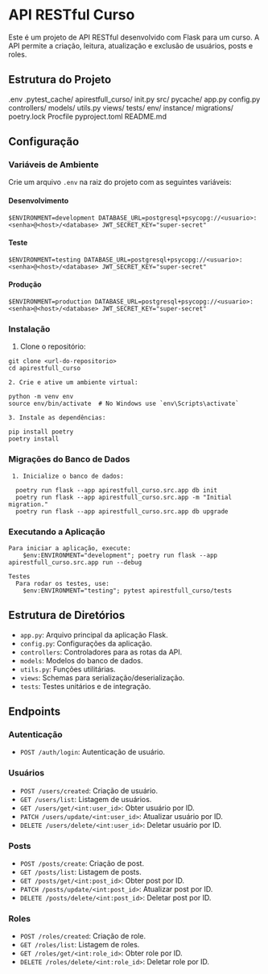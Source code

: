 # API RESTful Curso

Este é um projeto de API RESTful desenvolvido com Flask para um curso. A API permite a criação, leitura, atualização e exclusão de usuários, posts e roles.

## Estrutura do Projeto
.env .pytest_cache/ apirestfull_curso/ init.py src/ pycache/ app.py config.py controllers/ models/ utils.py views/ tests/ env/ instance/ migrations/ poetry.lock Procfile pyproject.toml README.md

## Configuração

### Variáveis de Ambiente

Crie um arquivo `.env` na raiz do projeto com as seguintes variáveis:

#### Desenvolvimento
  ```
  $ENVIRONMENT=development DATABASE_URL=postgresql+psycopg://<usuario>:<senha>@<host>/<database> JWT_SECRET_KEY="super-secret"
  ```
#### Teste
  ```
  $ENVIRONMENT=testing DATABASE_URL=postgresql+psycopg://<usuario>:<senha>@<host>/<database> JWT_SECRET_KEY="super-secret"
  ```
#### Produção
  ```
  $ENVIRONMENT=production DATABASE_URL=postgresql+psycopg://<usuario>:<senha>@<host>/<database> JWT_SECRET_KEY="super-secret"
  ```
### Instalação

1. Clone o repositório:

```
git clone <url-do-repositorio>
cd apirestfull_curso

2. Crie e ative um ambiente virtual:

python -m venv env
source env/bin/activate  # No Windows use `env\Scripts\activate`

3. Instale as dependências:

pip install poetry
poetry install
```

### Migrações do Banco de Dados

```
 1. Inicialize o banco de dados:

  poetry run flask --app apirestfull_curso.src.app db init
  poetry run flask --app apirestfull_curso.src.app -m "Initial migration."
  poetry run flask --app apirestfull_curso.src.app db upgrade
```
### Executando a Aplicação
```
Para iniciar a aplicação, execute:
    $env:ENVIRONMENT="development"; poetry run flask --app apirestfull_curso.src.app run --debug

Testes
  Para rodar os testes, use:
    $env:ENVIRONMENT="testing"; pytest apirestfull_curso/tests

```
## Estrutura de Diretórios

- `app.py`: Arquivo principal da aplicação Flask.
- `config.py`: Configurações da aplicação.
- `controllers`: Controladores para as rotas da API.
- `models`: Modelos do banco de dados.
- `utils.py`: Funções utilitárias.
- `views`: Schemas para serialização/deserialização.
- `tests`: Testes unitários e de integração.

## Endpoints

### Autenticação

- `POST /auth/login`: Autenticação de usuário.

### Usuários

- `POST /users/created`: Criação de usuário.
- `GET /users/list`: Listagem de usuários.
- `GET /users/get/<int:user_id>`: Obter usuário por ID.
- `PATCH /users/update/<int:user_id>`: Atualizar usuário por ID.
- `DELETE /users/delete/<int:user_id>`: Deletar usuário por ID.

### Posts

- `POST /posts/create`: Criação de post.
- `GET /posts/list`: Listagem de posts.
- `GET /posts/get/<int:post_id>`: Obter post por ID.
- `PATCH /posts/update/<int:post_id>`: Atualizar post por ID.
- `DELETE /posts/delete/<int:post_id>`: Deletar post por ID.

### Roles

- `POST /roles/created`: Criação de role.
- `GET /roles/list`: Listagem de roles.
- `GET /roles/get/<int:role_id>`: Obter role por ID.
- `DELETE /roles/delete/<int:role_id>`: Deletar role por ID.

